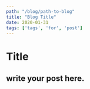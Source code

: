 ```yaml
---
path: "/blog/path-to-blog"
title: "Blog Title"
date: 2020-01-31
tags: ['tags', 'for', 'post']
---
```


# Title

## write your post here.
